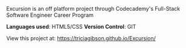 Excursion is an off platform project through Codecademy's Full-Stack Software Engineer Career Program

<strong>Languages used</strong>: HTML5/CSS
<strong>Version Control</strong>: GIT


View this project at: https://triciagibson.github.io/Excursion/
